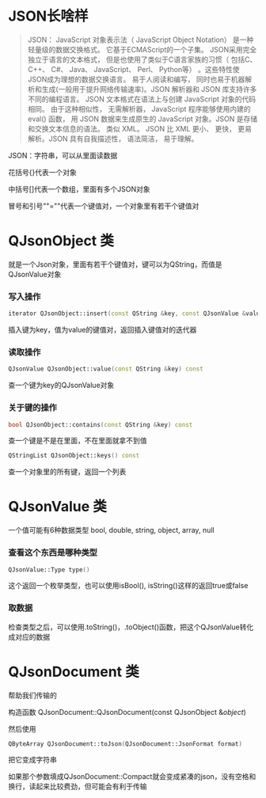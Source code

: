 # JSON长啥样

> JSON： JavaScript 对象表示法（ JavaScript Object Notation） 是一种轻量级的数据交换格式。 它基于ECMAScript的一个子集。 JSON采用完全独立于语言的文本格式， 但是也使用了类似于C语言家族的习惯（ 包括C、 C++、 C#、 Java、 JavaScript、 Perl、 Python等） 。这些特性使JSON成为理想的数据交换语言。 易于人阅读和编写， 同时也易于机器解析和生成(一般用于提升网络传输速率)。JSON 解析器和 JSON 库支持许多不同的编程语言。 JSON 文本格式在语法上与创建 JavaScript 对象的代码相同。 由于这种相似性， 无需解析器， JavaScript 程序能够使用内建的 eval() 函数， 用 JSON 数据来生成原生的 JavaScript 对象。JSON 是存储和交换文本信息的语法。 类似 XML。 JSON 比 XML 更小、 更快， 更易解析。JSON 具有自我描述性， 语法简洁， 易于理解。

JSON：字符串，可以从里面读数据

花括号{}代表一个对象

中括号[]代表一个数组，里面有多个JSON对象

冒号和引号""=""代表一个键值对，一个对象里有若干个键值对

# QJsonObject 类

就是一个Json对象，里面有若干个键值对，键可以为QString，而值是QJsonValue对象

### 写入操作

```C++
iterator QJsonObject::insert(const QString &key, const QJsonValue &value)
```

插入键为key，值为value的键值对，返回插入键值对的迭代器

### 读取操作

```C++
QJsonValue QJsonObject::value(const QString &key) const
```

查一个键为key的QJsonValue对象

### 关于键的操作

```C++
bool QJsonObject::contains(const QString &key) const
```

查一个键是不是在里面，不在里面就拿不到值

```C++
QStringList QJsonObject::keys() const
```

查一个对象里的所有键，返回一个列表

# QJsonValue 类

一个值可能有6种数据类型 bool, double, string, object, array, null

### 查看这个东西是哪种类型

```C++
QJsonValue::Type type()
```

这个返回一个枚举类型，也可以使用isBool(), isString()这样的返回true或false

### 取数据

检查类型之后，可以使用.toString()，.toObject()函数，把这个QJsonValue转化成对应的数据

# QJsonDocument 类

帮助我们传输的

构造函数 QJsonDocument::QJsonDocument(const QJsonObject &*object*)

然后使用

``` C++
QByteArray QJsonDocument::toJson(QJsonDocument::JsonFormat format)
```

把它变成字符串

如果那个参数填成QJsonDocument::Compact就会变成紧凑的json，没有空格和换行，读起来比较费劲，但可能会有利于传输

